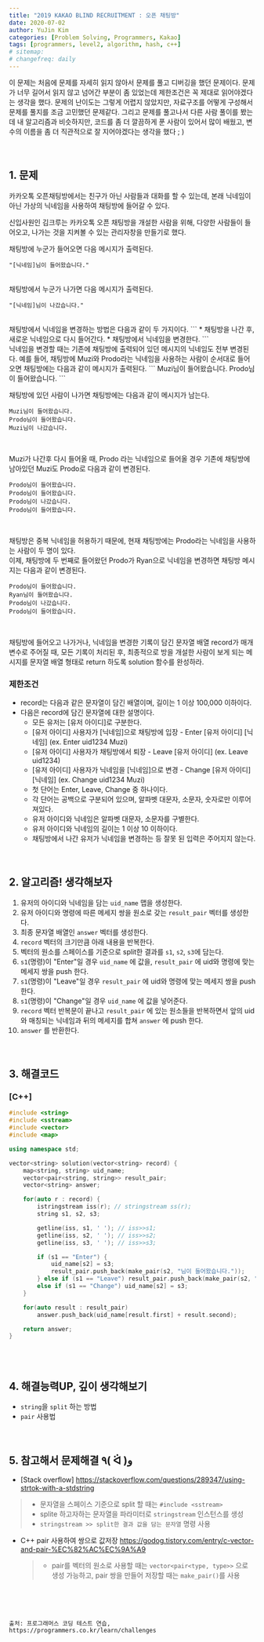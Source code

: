```yaml
---
title: "2019 KAKAO BLIND RECRUITMENT : 오픈 채팅방"
date: 2020-07-02
author: YuJin Kim
categories: [Problem Solving, Programmers, Kakao]
tags: [programmers, level2, algorithm, hash, c++]
# sitemap:
# changefreq: daily
---
```


이 문제는 처음에 문제를 자세히 읽지 않아서 문제를 풀고 디버깅을 했던 문제이다. 문제가 너무 길어서 읽지 않고 넘어간 부분이 좀 있었는데 제한조건은 꼭 제대로 읽어야겠다는 생각을 했다. 문제의 난이도는 그렇게 어렵지 않았지만, 자료구조를 어떻게 구성해서 문제를 풀지를 조금 고민했던 문제같다. 그리고 문제를 풀고나서 다른 사람 풀이를 봤는데 내 알고리즘과 비슷하지만, 코드를 좀 더 깔끔하게 푼 사람이 있어서 많이 배웠고, 변수의 이름을 좀 더 직관적으로 잘 지어야겠다는 생각을 했다 ; )  
<br/>
<br/>

## 1. 문제

카카오톡 오픈채팅방에서는 친구가 아닌 사람들과 대화를 할 수 있는데, 본래 닉네임이 아닌 가상의 닉네임을 사용하여 채팅방에 들어갈 수 있다.

신입사원인 김크루는 카카오톡 오픈 채팅방을 개설한 사람을 위해, 다양한 사람들이 들어오고, 나가는 것을 지켜볼 수 있는 관리자창을 만들기로 했다.

채팅방에 누군가 들어오면 다음 메시지가 출력된다.

```
"[닉네임]님이 들어왔습니다."
```

<br/>
채팅방에서 누군가 나가면 다음 메시지가 출력된다.

```
"[닉네임]님이 나갔습니다."
```

<br/>
채팅방에서 닉네임을 변경하는 방법은 다음과 같이 두 가지이다.  
```
* 채팅방을 나간 후, 새로운 닉네임으로 다시 들어간다.
* 채팅방에서 닉네임을 변경한다.
```
<br/>
닉네임을 변경할 때는 기존에 채팅방에 출력되어 있던 메시지의 닉네임도 전부 변경된다.  
예를 들어, 채팅방에 Muzi와 Prodo라는 닉네임을 사용하는 사람이 순서대로 들어오면 채팅방에는 다음과 같이 메시지가 출력된다.  
```
Muzi님이 들어왔습니다.
Prodo님이 들어왔습니다.
```
<br/>

채팅방에 있던 사람이 나가면 채팅방에는 다음과 같이 메시지가 남는다.

```
Muzi님이 들어왔습니다.
Prodo님이 들어왔습니다.
Muzi님이 나갔습니다.
```

<br/>

Muzi가 나간후 다시 들어올 때, Prodo 라는 닉네임으로 들어올 경우 기존에 채팅방에 남아있던 Muzi도 Prodo로 다음과 같이 변경된다.

```
Prodo님이 들어왔습니다.
Prodo님이 들어왔습니다.
Prodo님이 나갔습니다.
Prodo님이 들어왔습니다.
```

<br/>

채팅방은 중복 닉네임을 허용하기 때문에, 현재 채팅방에는 Prodo라는 닉네임을 사용하는 사람이 두 명이 있다.  
이제, 채팅방에 두 번째로 들어왔던 Prodo가 Ryan으로 닉네임을 변경하면 채팅방 메시지는 다음과 같이 변경된다.

```
Prodo님이 들어왔습니다.
Ryan님이 들어왔습니다.
Prodo님이 나갔습니다.
Prodo님이 들어왔습니다.
```

<br/>

채팅방에 들어오고 나가거나, 닉네임을 변경한 기록이 담긴 문자열 배열 record가 매개변수로 주어질 때, 모든 기록이 처리된 후, 최종적으로 방을 개설한 사람이 보게 되는 메시지를 문자열 배열 형태로 return 하도록 solution 함수를 완성하라.

### 제한조건

- record는 다음과 같은 문자열이 담긴 배열이며, 길이는 1 이상 100,000 이하이다.
- 다음은 record에 담긴 문자열에 대한 설명이다.
  - 모든 유저는 [유저 아이디]로 구분한다.
  - [유저 아이디] 사용자가 [닉네임]으로 채팅방에 입장 - Enter [유저 아이디] [닉네임] (ex. Enter uid1234 Muzi)
  - [유저 아이디] 사용자가 채팅방에서 퇴장 - Leave [유저 아이디] (ex. Leave uid1234)
  - [유저 아이디] 사용자가 닉네임을 [닉네임]으로 변경 - Change [유저 아이디] [닉네임] (ex. Change uid1234 Muzi)
  - 첫 단어는 Enter, Leave, Change 중 하나이다.
  - 각 단어는 공백으로 구분되어 있으며, 알파벳 대문자, 소문자, 숫자로만 이루어져있다.
  - 유저 아이디와 닉네임은 알파벳 대문자, 소문자를 구별한다.
  - 유저 아이디와 닉네임의 길이는 1 이상 10 이하이다.
  - 채팅방에서 나간 유저가 닉네임을 변경하는 등 잘못 된 입력은 주어지지 않는다.
    <br/><br/><br/>

## 2. 알고리즘! 생각해보자

1. 유저의 아이디와 닉네임을 담는 `uid_name` 맵을 생성한다.
2. 유저 아이디와 명령에 따른 메세지 쌍을 원소로 갖는 `result_pair` 벡터를 생성한다.
3. 최종 문자열 배열인 `answer` 벡터를 생성한다.
4. `record` 벡터의 크기만큼 아래 내용을 반복한다.
5. 벡터의 원소를 스페이스를 기준으로 split한 결과를 `s1`, `s2`, `s3`에 담는다.
6. `s1`(명령)이 "Enter"일 경우 `uid_name` 에 값을, `result_pair` 에 uid와 명령에 맞는 메세지 쌍을 push 한다.
7. `s1`(명령)이 "Leave"일 경우 `result_pair` 에 uid와 명령에 맞는 메세지 쌍을 push 한다.
8. `s1`(명령)이 "Change"일 경우 `uid_name` 에 값을 넣어준다.
9. `record` 벡터 반복문이 끝나고 `result_pair` 에 있는 원소들을 반복하면서 앞의 uid와 매칭되는 닉네임과 뒤의 메세지를 합쳐 `answer` 에 push 한다.
10. `answer` 를 반환한다.  
    <br/><br/>

## 3. 해결코드

### [C++]

```c++
#include <string>
#include <sstream>
#include <vector>
#include <map>

using namespace std;

vector<string> solution(vector<string> record) {
    map<string, string> uid_name;
    vector<pair<string, string>> result_pair;
    vector<string> answer;

    for(auto r : record) {
        istringstream iss(r); // stringstream ss(r);
        string s1, s2, s3;

        getline(iss, s1, ' '); // iss>>s1;
        getline(iss, s2, ' '); // iss>>s2;
        getline(iss, s3, ' '); // iss>>s3;

        if (s1 == "Enter") {
            uid_name[s2] = s3;
            result_pair.push_back(make_pair(s2, "님이 들어왔습니다."));
        } else if (s1 == "Leave") result_pair.push_back(make_pair(s2, "님이 나갔습니다."));
        else if (s1 == "Change") uid_name[s2] = s3;
    }

    for(auto result : result_pair)
        answer.push_back(uid_name[result.first] + result.second);

    return answer;
}
```

<br/><br/>

## 4. 해결능력UP, 깊이 생각해보기

- `string`을 `split` 하는 방법
- `pair` 사용법
  <br/><br/><br/>

## 5. 참고해서 문제해결 ٩( ᐛ )و

- [Stack overflow] <https://stackoverflow.com/questions/289347/using-strtok-with-a-stdstring>
> - 문자열을 스페이스 기준으로 split 할 때는 `#include <sstream>`
  > - splite 하고자하는 문자열을 파라미터로 `stringstream` 인스턴스를 생성
  > - `stringstream >> split한 결과 값을 담는 문자열` 명령 사용
- C++ pair 사용하여 쌍으로 값저장 <https://godog.tistory.com/entry/c-vector-and-pair-%EC%82%AC%EC%9A%A9>
  > - pair를 벡터의 원소로 사용할 때는 `vector<pair<type, type>>` 으로 생성 가능하고, pair 쌍을 만들어 저장할 때는 `make_pair()`를 사용

<br/><br/><br/>

```
출처: 프로그래머스 코딩 테스트 연습, https://programmers.co.kr/learn/challenges
```
